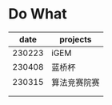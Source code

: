 # Do What

| date   | projects |
| ------ | -------- |
| 230223 | iGEM     |
| 230408 | 蓝桥杯      |
| 230315 | 算法竞赛院赛   |
|        |          |
|        |          |


